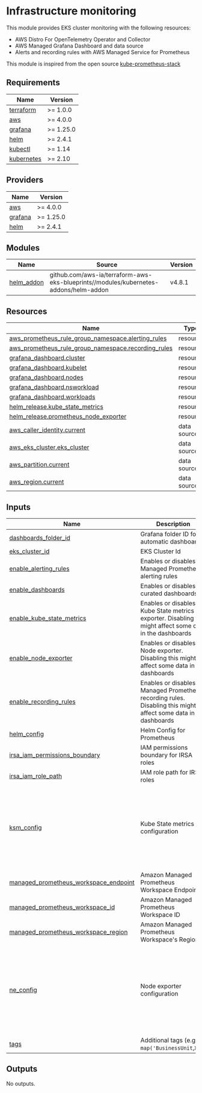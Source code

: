 # Infrastructure monitoring

This module provides EKS cluster monitoring with the following resources:

- AWS Distro For OpenTelemetry Operator and Collector
- AWS Managed Grafana Dashboard and data source
- Alerts and recording rules with AWS Managed Service for Prometheus

This module is inspired from the open source [kube-prometheus-stack](https://github.com/prometheus-community/helm-charts/tree/main/charts/kube-prometheus-stack)

<!-- BEGINNING OF PRE-COMMIT-TERRAFORM DOCS HOOK -->
## Requirements

| Name | Version |
|------|---------|
| <a name="requirement_terraform"></a> [terraform](#requirement\_terraform) | >= 1.0.0 |
| <a name="requirement_aws"></a> [aws](#requirement\_aws) | >= 4.0.0 |
| <a name="requirement_grafana"></a> [grafana](#requirement\_grafana) | >= 1.25.0 |
| <a name="requirement_helm"></a> [helm](#requirement\_helm) | >= 2.4.1 |
| <a name="requirement_kubectl"></a> [kubectl](#requirement\_kubectl) | >= 1.14 |
| <a name="requirement_kubernetes"></a> [kubernetes](#requirement\_kubernetes) | >= 2.10 |

## Providers

| Name | Version |
|------|---------|
| <a name="provider_aws"></a> [aws](#provider\_aws) | >= 4.0.0 |
| <a name="provider_grafana"></a> [grafana](#provider\_grafana) | >= 1.25.0 |
| <a name="provider_helm"></a> [helm](#provider\_helm) | >= 2.4.1 |

## Modules

| Name | Source | Version |
|------|--------|---------|
| <a name="module_helm_addon"></a> [helm\_addon](#module\_helm\_addon) | github.com/aws-ia/terraform-aws-eks-blueprints//modules/kubernetes-addons/helm-addon | v4.8.1 |

## Resources

| Name | Type |
|------|------|
| [aws_prometheus_rule_group_namespace.alerting_rules](https://registry.terraform.io/providers/hashicorp/aws/latest/docs/resources/prometheus_rule_group_namespace) | resource |
| [aws_prometheus_rule_group_namespace.recording_rules](https://registry.terraform.io/providers/hashicorp/aws/latest/docs/resources/prometheus_rule_group_namespace) | resource |
| [grafana_dashboard.cluster](https://registry.terraform.io/providers/grafana/grafana/latest/docs/resources/dashboard) | resource |
| [grafana_dashboard.kubelet](https://registry.terraform.io/providers/grafana/grafana/latest/docs/resources/dashboard) | resource |
| [grafana_dashboard.nodes](https://registry.terraform.io/providers/grafana/grafana/latest/docs/resources/dashboard) | resource |
| [grafana_dashboard.nsworkload](https://registry.terraform.io/providers/grafana/grafana/latest/docs/resources/dashboard) | resource |
| [grafana_dashboard.workloads](https://registry.terraform.io/providers/grafana/grafana/latest/docs/resources/dashboard) | resource |
| [helm_release.kube_state_metrics](https://registry.terraform.io/providers/hashicorp/helm/latest/docs/resources/release) | resource |
| [helm_release.prometheus_node_exporter](https://registry.terraform.io/providers/hashicorp/helm/latest/docs/resources/release) | resource |
| [aws_caller_identity.current](https://registry.terraform.io/providers/hashicorp/aws/latest/docs/data-sources/caller_identity) | data source |
| [aws_eks_cluster.eks_cluster](https://registry.terraform.io/providers/hashicorp/aws/latest/docs/data-sources/eks_cluster) | data source |
| [aws_partition.current](https://registry.terraform.io/providers/hashicorp/aws/latest/docs/data-sources/partition) | data source |
| [aws_region.current](https://registry.terraform.io/providers/hashicorp/aws/latest/docs/data-sources/region) | data source |

## Inputs

| Name | Description | Type | Default | Required |
|------|-------------|------|---------|:--------:|
| <a name="input_dashboards_folder_id"></a> [dashboards\_folder\_id](#input\_dashboards\_folder\_id) | Grafana folder ID for automatic dashboards | `string` | n/a | yes |
| <a name="input_eks_cluster_id"></a> [eks\_cluster\_id](#input\_eks\_cluster\_id) | EKS Cluster Id | `string` | n/a | yes |
| <a name="input_enable_alerting_rules"></a> [enable\_alerting\_rules](#input\_enable\_alerting\_rules) | Enables or disables Managed Prometheus alerting rules | `bool` | `true` | no |
| <a name="input_enable_dashboards"></a> [enable\_dashboards](#input\_enable\_dashboards) | Enables or disables curated dashboards | `bool` | `true` | no |
| <a name="input_enable_kube_state_metrics"></a> [enable\_kube\_state\_metrics](#input\_enable\_kube\_state\_metrics) | Enables or disables Kube State metrics exporter. Disabling this might affect some data in the dashboards | `bool` | `true` | no |
| <a name="input_enable_node_exporter"></a> [enable\_node\_exporter](#input\_enable\_node\_exporter) | Enables or disables Node exporter. Disabling this might affect some data in the dashboards | `bool` | `true` | no |
| <a name="input_enable_recording_rules"></a> [enable\_recording\_rules](#input\_enable\_recording\_rules) | Enables or disables Managed Prometheus recording rules. Disabling this might affect some data in the dashboards | `bool` | `true` | no |
| <a name="input_helm_config"></a> [helm\_config](#input\_helm\_config) | Helm Config for Prometheus | `any` | `{}` | no |
| <a name="input_irsa_iam_permissions_boundary"></a> [irsa\_iam\_permissions\_boundary](#input\_irsa\_iam\_permissions\_boundary) | IAM permissions boundary for IRSA roles | `string` | `""` | no |
| <a name="input_irsa_iam_role_path"></a> [irsa\_iam\_role\_path](#input\_irsa\_iam\_role\_path) | IAM role path for IRSA roles | `string` | `"/"` | no |
| <a name="input_ksm_config"></a> [ksm\_config](#input\_ksm\_config) | Kube State metrics configuration | <pre>object({<br>    create_namespace   = bool<br>    k8s_namespace      = string<br>    helm_chart_name    = string<br>    helm_chart_version = string<br>    helm_release_name  = string<br>    helm_repo_url      = string<br>    helm_settings      = map(string)<br>    helm_values        = map(any)<br>  })</pre> | <pre>{<br>  "create_namespace": true,<br>  "helm_chart_name": "kube-state-metrics",<br>  "helm_chart_version": "4.16.0",<br>  "helm_release_name": "kube-state-metrics",<br>  "helm_repo_url": "https://prometheus-community.github.io/helm-charts",<br>  "helm_settings": {},<br>  "helm_values": {},<br>  "k8s_namespace": "kube-system"<br>}</pre> | no |
| <a name="input_managed_prometheus_workspace_endpoint"></a> [managed\_prometheus\_workspace\_endpoint](#input\_managed\_prometheus\_workspace\_endpoint) | Amazon Managed Prometheus Workspace Endpoint | `string` | `null` | no |
| <a name="input_managed_prometheus_workspace_id"></a> [managed\_prometheus\_workspace\_id](#input\_managed\_prometheus\_workspace\_id) | Amazon Managed Prometheus Workspace ID | `string` | `null` | no |
| <a name="input_managed_prometheus_workspace_region"></a> [managed\_prometheus\_workspace\_region](#input\_managed\_prometheus\_workspace\_region) | Amazon Managed Prometheus Workspace's Region | `string` | `null` | no |
| <a name="input_ne_config"></a> [ne\_config](#input\_ne\_config) | Node exporter configuration | <pre>object({<br>    create_namespace   = bool<br>    k8s_namespace      = string<br>    helm_chart_name    = string<br>    helm_chart_version = string<br>    helm_release_name  = string<br>    helm_repo_url      = string<br>    helm_settings      = map(string)<br>    helm_values        = map(any)<br>  })</pre> | <pre>{<br>  "create_namespace": true,<br>  "helm_chart_name": "prometheus-node-exporter",<br>  "helm_chart_version": "2.0.3",<br>  "helm_release_name": "prometheus-node-exporter",<br>  "helm_repo_url": "https://prometheus-community.github.io/helm-charts",<br>  "helm_settings": {},<br>  "helm_values": {},<br>  "k8s_namespace": "prometheus-node-exporter"<br>}</pre> | no |
| <a name="input_tags"></a> [tags](#input\_tags) | Additional tags (e.g. `map('BusinessUnit`,`XYZ`) | `map(string)` | `{}` | no |

## Outputs

No outputs.
<!-- END OF PRE-COMMIT-TERRAFORM DOCS HOOK -->
